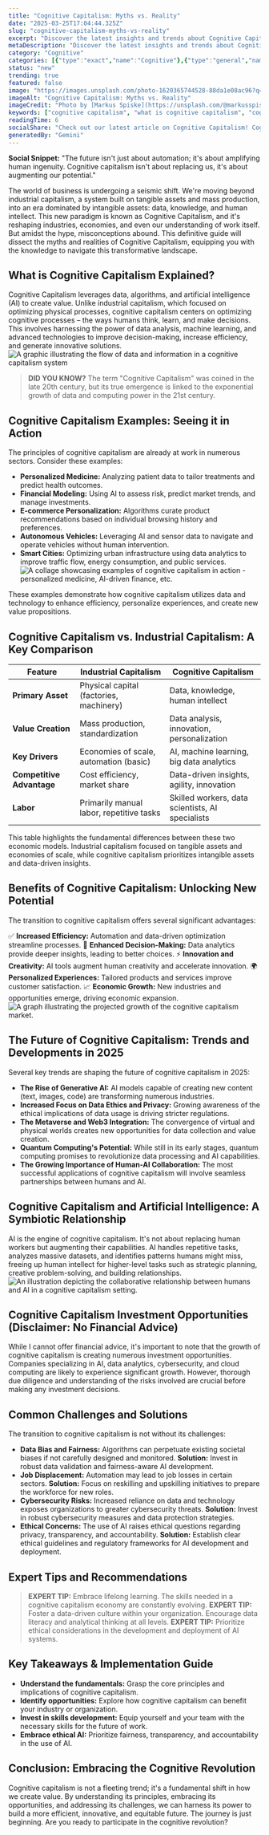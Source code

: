 ```yaml
---
title: "Cognitive Capitalism: Myths vs. Reality"
date: "2025-03-25T17:04:44.325Z"
slug: "cognitive-capitalism-myths-vs-reality"
excerpt: "Discover the latest insights and trends about Cognitive Capitalism. This comprehensive guide covers everything you need to know about Cognitive Capitalism in 2025."
metaDescription: "Discover the latest insights and trends about Cognitive Capitalism. This comprehensive guide covers everything you need to know about Cognitive Capitalism ..."
category: "Cognitive"
categories: [{"type":"exact","name":"Cognitive"},{"type":"general","name":"Economics"},{"type":"medium","name":"Data Science"},{"type":"specific","name":"Machine Learning"},{"type":"niche","name":"Deep Learning"}]
status: "new"
trending: true
featured: false
image: "https://images.unsplash.com/photo-1620365744528-88da1e08ac96?q=85&w=1200&fit=max&fm=webp&auto=compress"
imageAlt: "Cognitive Capitalism: Myths vs. Reality"
imageCredit: "Photo by [Markus Spiske](https://unsplash.com/@markusspiske) on Unsplash"
keywords: ["cognitive capitalism", "what is cognitive capitalism", "cognitive capitalism explained", "cognitive capitalism examples", "cognitive capitalism vs industrial capitalism", "benefits of cognitive capitalism", "future of cognitive capitalism", "cognitive capitalism and artificial intelligence", "cognitive capitalism investment opportunities", "how to invest in cognitive capitalism"]
readingTime: 6
socialShare: "Check out our latest article on Cognitive Capitalism! Cognitive Capitalism: Myths vs. Reality #cognitive capitalism #what is cognitive capitalism #cognitive capitalism explained"
generatedBy: "Gemini"
---
```




**Social Snippet:**  "The future isn't just about automation; it's about amplifying human ingenuity. Cognitive capitalism isn't about replacing us, it's about augmenting our potential."

The world of business is undergoing a seismic shift. We're moving beyond industrial capitalism, a system built on tangible assets and mass production, into an era dominated by intangible assets: data, knowledge, and human intellect. This new paradigm is known as Cognitive Capitalism, and it's reshaping industries, economies, and even our understanding of work itself.  But amidst the hype, misconceptions abound. This definitive guide will dissect the myths and realities of Cognitive Capitalism, equipping you with the knowledge to navigate this transformative landscape.

## What is Cognitive Capitalism Explained?

Cognitive Capitalism leverages data, algorithms, and artificial intelligence (AI) to create value.  Unlike industrial capitalism, which focused on optimizing physical processes, cognitive capitalism centers on optimizing cognitive processes – the ways humans think, learn, and make decisions. This involves harnessing the power of data analysis, machine learning, and advanced technologies to improve decision-making, increase efficiency, and generate innovative solutions. ![A graphic illustrating the flow of data and information in a cognitive capitalism system](https://images.unsplash.com/photo-1620111300151-80fcfabedf99?q=85&w=1200&fit=max&fm=webp&auto=compress)

> **DID YOU KNOW?** The term "Cognitive Capitalism" was coined in the late 20th century, but its true emergence is linked to the exponential growth of data and computing power in the 21st century.

## Cognitive Capitalism Examples: Seeing it in Action

The principles of cognitive capitalism are already at work in numerous sectors. Consider these examples:

* **Personalized Medicine:**  Analyzing patient data to tailor treatments and predict health outcomes.
* **Financial Modeling:** Using AI to assess risk, predict market trends, and manage investments.
* **E-commerce Personalization:**  Algorithms curate product recommendations based on individual browsing history and preferences.
* **Autonomous Vehicles:**  Leveraging AI and sensor data to navigate and operate vehicles without human intervention.
* **Smart Cities:**  Optimizing urban infrastructure using data analytics to improve traffic flow, energy consumption, and public services. ![A collage showcasing examples of cognitive capitalism in action - personalized medicine, AI-driven finance, etc.](https://images.unsplash.com/photo-1619793527010-1fdbd2764e6c?q=85&w=1200&fit=max&fm=webp&auto=compress)

These examples demonstrate how cognitive capitalism utilizes data and technology to enhance efficiency, personalize experiences, and create new value propositions.

## Cognitive Capitalism vs. Industrial Capitalism: A Key Comparison

| Feature          | Industrial Capitalism                               | Cognitive Capitalism                                   |
|-----------------|----------------------------------------------------|-------------------------------------------------------|
| **Primary Asset** | Physical capital (factories, machinery)             | Data, knowledge, human intellect                      |
| **Value Creation** | Mass production, standardization                     | Data analysis, innovation, personalization             |
| **Key Drivers**   | Economies of scale, automation (basic)             | AI, machine learning, big data analytics               |
| **Competitive Advantage** | Cost efficiency, market share                       | Data-driven insights, agility, innovation             |
| **Labor**         | Primarily manual labor, repetitive tasks             | Skilled workers, data scientists, AI specialists      |

This table highlights the fundamental differences between these two economic models.  Industrial capitalism focused on tangible assets and economies of scale, while cognitive capitalism prioritizes intangible assets and data-driven insights.

## Benefits of Cognitive Capitalism:  Unlocking New Potential

The transition to cognitive capitalism offers several significant advantages:

✅ **Increased Efficiency:** Automation and data-driven optimization streamline processes.
🔑 **Enhanced Decision-Making:** Data analytics provide deeper insights, leading to better choices.
⚡ **Innovation and Creativity:** AI tools augment human creativity and accelerate innovation.
🌍 **Personalized Experiences:**  Tailored products and services improve customer satisfaction.
📈 **Economic Growth:**  New industries and opportunities emerge, driving economic expansion. ![A graph illustrating the projected growth of the cognitive capitalism market.](https://images.unsplash.com/photo-1620365744528-88da1e08ac96?q=85&w=1200&fit=max&fm=webp&auto=compress)

## The Future of Cognitive Capitalism:  Trends and Developments in 2025

Several key trends are shaping the future of cognitive capitalism in 2025:

* **The Rise of Generative AI:**  AI models capable of creating new content (text, images, code) are transforming numerous industries.
* **Increased Focus on Data Ethics and Privacy:**  Growing awareness of the ethical implications of data usage is driving stricter regulations.
* **The Metaverse and Web3 Integration:**  The convergence of virtual and physical worlds creates new opportunities for data collection and value creation.
* **Quantum Computing's Potential:**  While still in its early stages, quantum computing promises to revolutionize data processing and AI capabilities.
* **The Growing Importance of Human-AI Collaboration:**  The most successful applications of cognitive capitalism will involve seamless partnerships between humans and AI.

## Cognitive Capitalism and Artificial Intelligence: A Symbiotic Relationship

AI is the engine of cognitive capitalism.  It's not about replacing human workers but augmenting their capabilities.  AI handles repetitive tasks, analyzes massive datasets, and identifies patterns humans might miss, freeing up human intellect for higher-level tasks such as strategic planning, creative problem-solving, and building relationships. ![An illustration depicting the collaborative relationship between humans and AI in a cognitive capitalism setting.](https://images.unsplash.com/photo-1614029951539-4b1ce4821be8?q=85&w=1200&fit=max&fm=webp&auto=compress)

## Cognitive Capitalism Investment Opportunities (Disclaimer: No Financial Advice)

While I cannot offer financial advice, it's important to note that the growth of cognitive capitalism is creating numerous investment opportunities.  Companies specializing in AI, data analytics, cybersecurity, and cloud computing are likely to experience significant growth.  However, thorough due diligence and understanding of the risks involved are crucial before making any investment decisions.

## Common Challenges and Solutions

The transition to cognitive capitalism is not without its challenges:

* **Data Bias and Fairness:** Algorithms can perpetuate existing societal biases if not carefully designed and monitored.  **Solution:**  Invest in robust data validation and fairness-aware AI development.
* **Job Displacement:**  Automation may lead to job losses in certain sectors.  **Solution:**  Focus on reskilling and upskilling initiatives to prepare the workforce for new roles.
* **Cybersecurity Risks:**  Increased reliance on data and technology exposes organizations to greater cybersecurity threats.  **Solution:**  Invest in robust cybersecurity measures and data protection strategies.
* **Ethical Concerns:**  The use of AI raises ethical questions regarding privacy, transparency, and accountability.  **Solution:**  Establish clear ethical guidelines and regulatory frameworks for AI development and deployment.

## Expert Tips and Recommendations

> **EXPERT TIP:**  Embrace lifelong learning.  The skills needed in a cognitive capitalism economy are constantly evolving.
> **EXPERT TIP:**  Foster a data-driven culture within your organization.  Encourage data literacy and analytical thinking at all levels.
> **EXPERT TIP:**  Prioritize ethical considerations in the development and deployment of AI systems.

## Key Takeaways & Implementation Guide

* **Understand the fundamentals:**  Grasp the core principles and implications of cognitive capitalism.
* **Identify opportunities:**  Explore how cognitive capitalism can benefit your industry or organization.
* **Invest in skills development:**  Equip yourself and your team with the necessary skills for the future of work.
* **Embrace ethical AI:**  Prioritize fairness, transparency, and accountability in the use of AI.

## Conclusion: Embracing the Cognitive Revolution

Cognitive capitalism is not a fleeting trend; it's a fundamental shift in how we create value.  By understanding its principles, embracing its opportunities, and addressing its challenges, we can harness its power to build a more efficient, innovative, and equitable future.  The journey is just beginning.  Are you ready to participate in the cognitive revolution?
